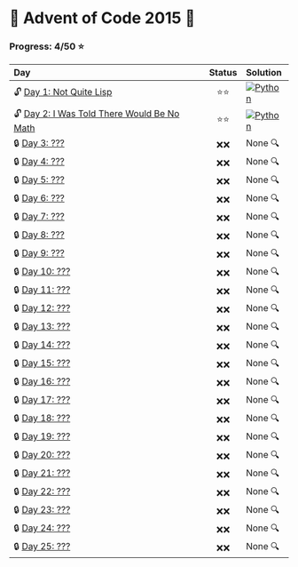 # :christmas_tree: Advent of Code 2015 :christmas_tree:

### Progress: 4/50 :star:
| Day | Status | Solution |
| :--- | :---: | :--- |
| :unlock: [Day 1: Not Quite Lisp](https://adventofcode.com/2015/day/1) | :star::star: | [![Python](https://skillicons.dev/icons?i=python)](01/solution.py) |
| :unlock: [Day 2: I Was Told There Would Be No Math](https://adventofcode.com/2015/day/2) | :star::star: | [![Python](https://skillicons.dev/icons?i=python)](02/solution.py) |
| :lock: [Day 3: ???](https://adventofcode.com/2015/day/3) | :x::x: | None :mag: |
| :lock: [Day 4: ???](https://adventofcode.com/2015/day/4) | :x::x: | None :mag: |
| :lock: [Day 5: ???](https://adventofcode.com/2015/day/5) | :x::x: | None :mag: |
| :lock: [Day 6: ???](https://adventofcode.com/2015/day/6) | :x::x: | None :mag: |
| :lock: [Day 7: ???](https://adventofcode.com/2015/day/7) | :x::x: | None :mag: |
| :lock: [Day 8: ???](https://adventofcode.com/2015/day/8) | :x::x: | None :mag: |
| :lock: [Day 9: ???](https://adventofcode.com/2015/day/9) | :x::x: | None :mag: |
| :lock: [Day 10: ???](https://adventofcode.com/2015/day/10) | :x::x: | None :mag: |
| :lock: [Day 11: ???](https://adventofcode.com/2015/day/11) | :x::x: | None :mag: |
| :lock: [Day 12: ???](https://adventofcode.com/2015/day/12) | :x::x: | None :mag: |
| :lock: [Day 13: ???](https://adventofcode.com/2015/day/13) | :x::x: | None :mag: |
| :lock: [Day 14: ???](https://adventofcode.com/2015/day/14) | :x::x: | None :mag: |
| :lock: [Day 15: ???](https://adventofcode.com/2015/day/15) | :x::x: | None :mag: |
| :lock: [Day 16: ???](https://adventofcode.com/2015/day/16) | :x::x: | None :mag: |
| :lock: [Day 17: ???](https://adventofcode.com/2015/day/17) | :x::x: | None :mag: |
| :lock: [Day 18: ???](https://adventofcode.com/2015/day/18) | :x::x: | None :mag: |
| :lock: [Day 19: ???](https://adventofcode.com/2015/day/19) | :x::x: | None :mag: |
| :lock: [Day 20: ???](https://adventofcode.com/2015/day/20) | :x::x: | None :mag: |
| :lock: [Day 21: ???](https://adventofcode.com/2015/day/21) | :x::x: | None :mag: |
| :lock: [Day 22: ???](https://adventofcode.com/2015/day/22) | :x::x: | None :mag: |
| :lock: [Day 23: ???](https://adventofcode.com/2015/day/23) | :x::x: | None :mag: |
| :lock: [Day 24: ???](https://adventofcode.com/2015/day/24) | :x::x: | None :mag: |
| :lock: [Day 25: ???](https://adventofcode.com/2015/day/25) | :x::x: | None :mag: |